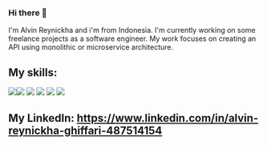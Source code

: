 ### Hi there 👋

<!--
**alvinryu/alvinryu** is a ✨ _special_ ✨ repository because its `README.md` (this file) appears on your GitHub profile.

Here are some ideas to get you started:

- 🔭 I’m currently working on ...
- 🌱 I’m currently learning ...
- 👯 I’m looking to collaborate on ...
- 🤔 I’m looking for help with ...
- 💬 Ask me about ...
- 📫 How to reach me: ...
- 😄 Pronouns: ...
- ⚡ Fun fact: ...
-->
I'm Alvin Reynickha and i'm from Indonesia. I'm currently working on some freelance projects as a software engineer. My work focuses on creating an API using monolithic or microservice architecture.

## My skills:

<img src="https://user-images.githubusercontent.com/49778894/100332062-7f143d00-3003-11eb-9c29-a3487039b1ab.jpg"><img src="https://user-images.githubusercontent.com/49778894/100304738-fdf08200-2fd1-11eb-945f-2ca83864a3ac.png">
<img src="https://user-images.githubusercontent.com/49778894/100304971-925ae480-2fd2-11eb-95c3-fd47e1db9023.png">
<img src="https://user-images.githubusercontent.com/49778894/100305192-1c0ab200-2fd3-11eb-9bf1-4784530d0b50.jpeg">
<img src="https://user-images.githubusercontent.com/49778894/100305536-d7334b00-2fd3-11eb-90aa-debf7127ff68.png">
<img src="https://user-images.githubusercontent.com/49778894/100305641-12357e80-2fd4-11eb-8d16-5d51d09e7423.png">

## My LinkedIn: https://www.linkedin.com/in/alvin-reynickha-ghiffari-487514154
